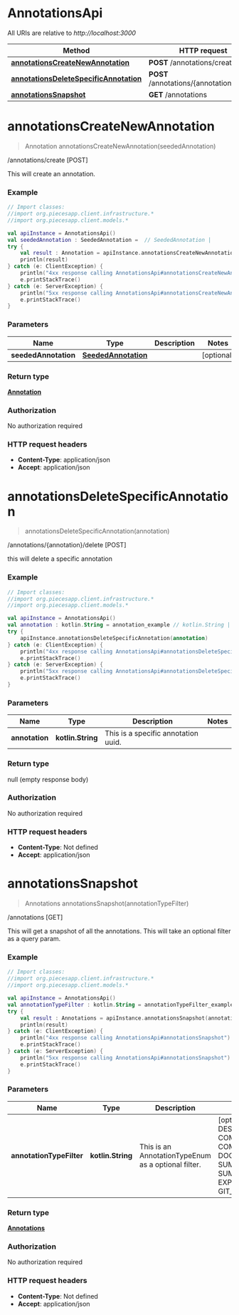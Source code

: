 # AnnotationsApi

All URIs are relative to *http://localhost:3000*

Method | HTTP request | Description
------------- | ------------- | -------------
[**annotationsCreateNewAnnotation**](AnnotationsApi.md#annotationsCreateNewAnnotation) | **POST** /annotations/create | /annotations/create [POST]
[**annotationsDeleteSpecificAnnotation**](AnnotationsApi.md#annotationsDeleteSpecificAnnotation) | **POST** /annotations/{annotation}/delete | /annotations/{annotation}/delete [POST]
[**annotationsSnapshot**](AnnotationsApi.md#annotationsSnapshot) | **GET** /annotations | /annotations [GET]


<a name="annotationsCreateNewAnnotation"></a>
# **annotationsCreateNewAnnotation**
> Annotation annotationsCreateNewAnnotation(seededAnnotation)

/annotations/create [POST]

This will create an annotation.

### Example
```kotlin
// Import classes:
//import org.piecesapp.client.infrastructure.*
//import org.piecesapp.client.models.*

val apiInstance = AnnotationsApi()
val seededAnnotation : SeededAnnotation =  // SeededAnnotation | 
try {
    val result : Annotation = apiInstance.annotationsCreateNewAnnotation(seededAnnotation)
    println(result)
} catch (e: ClientException) {
    println("4xx response calling AnnotationsApi#annotationsCreateNewAnnotation")
    e.printStackTrace()
} catch (e: ServerException) {
    println("5xx response calling AnnotationsApi#annotationsCreateNewAnnotation")
    e.printStackTrace()
}
```

### Parameters

Name | Type | Description  | Notes
------------- | ------------- | ------------- | -------------
 **seededAnnotation** | [**SeededAnnotation**](SeededAnnotation.md)|  | [optional]

### Return type

[**Annotation**](Annotation.md)

### Authorization

No authorization required

### HTTP request headers

 - **Content-Type**: application/json
 - **Accept**: application/json

<a name="annotationsDeleteSpecificAnnotation"></a>
# **annotationsDeleteSpecificAnnotation**
> annotationsDeleteSpecificAnnotation(annotation)

/annotations/{annotation}/delete [POST]

this will delete a specific annotation

### Example
```kotlin
// Import classes:
//import org.piecesapp.client.infrastructure.*
//import org.piecesapp.client.models.*

val apiInstance = AnnotationsApi()
val annotation : kotlin.String = annotation_example // kotlin.String | This is a specific annotation uuid.
try {
    apiInstance.annotationsDeleteSpecificAnnotation(annotation)
} catch (e: ClientException) {
    println("4xx response calling AnnotationsApi#annotationsDeleteSpecificAnnotation")
    e.printStackTrace()
} catch (e: ServerException) {
    println("5xx response calling AnnotationsApi#annotationsDeleteSpecificAnnotation")
    e.printStackTrace()
}
```

### Parameters

Name | Type | Description  | Notes
------------- | ------------- | ------------- | -------------
 **annotation** | **kotlin.String**| This is a specific annotation uuid. |

### Return type

null (empty response body)

### Authorization

No authorization required

### HTTP request headers

 - **Content-Type**: Not defined
 - **Accept**: application/json

<a name="annotationsSnapshot"></a>
# **annotationsSnapshot**
> Annotations annotationsSnapshot(annotationTypeFilter)

/annotations [GET]

This will get a snapshot of all the annotations.  This will take an optional filter as a query param.

### Example
```kotlin
// Import classes:
//import org.piecesapp.client.infrastructure.*
//import org.piecesapp.client.models.*

val apiInstance = AnnotationsApi()
val annotationTypeFilter : kotlin.String = annotationTypeFilter_example // kotlin.String | This is an AnnotationTypeEnum as a optional filter.
try {
    val result : Annotations = apiInstance.annotationsSnapshot(annotationTypeFilter)
    println(result)
} catch (e: ClientException) {
    println("4xx response calling AnnotationsApi#annotationsSnapshot")
    e.printStackTrace()
} catch (e: ServerException) {
    println("5xx response calling AnnotationsApi#annotationsSnapshot")
    e.printStackTrace()
}
```

### Parameters

Name | Type | Description  | Notes
------------- | ------------- | ------------- | -------------
 **annotationTypeFilter** | **kotlin.String**| This is an AnnotationTypeEnum as a optional filter. | [optional] [enum: DESCRIPTION, COMMENT, COMMENTATION, DOCUMENTATION, SUMMARIZATION, SUMMARY, EXPLANATION, GIT_COMMIT]

### Return type

[**Annotations**](Annotations.md)

### Authorization

No authorization required

### HTTP request headers

 - **Content-Type**: Not defined
 - **Accept**: application/json

